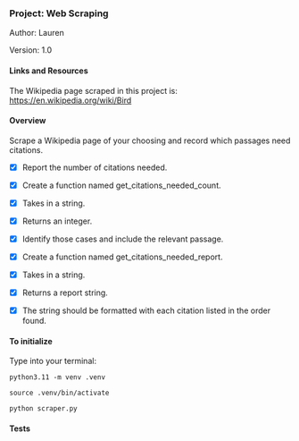 ### Project: Web Scraping

Author: Lauren 

Version: 1.0

#### Links and Resources

The Wikipedia page scraped in this project is: https://en.wikipedia.org/wiki/Bird 

#### Overview

Scrape a Wikipedia page of your choosing and record which passages need citations.

-[x] Report the number of citations needed.

-[x] Create a function named get_citations_needed_count.

-[x] Takes in a string.

-[x] Returns an integer.

-[x] Identify those cases and include the relevant passage. 

-[x] Create a function named get_citations_needed_report.

-[x] Takes in a string.

-[x] Returns a report string.

-[x] The string should be formatted with each citation listed in the order found. 



#### To initialize

Type into your terminal:

`python3.11 -m venv .venv`

`source .venv/bin/activate`

`python scraper.py`

#### Tests
